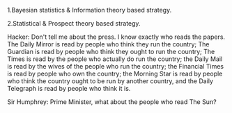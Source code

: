 1.Bayesian statistics & Information theory based strategy.

2.Statistical & Prospect theory based strategy.

Hacker: Don't tell me about the press. I know exactly who reads the papers. The Daily Mirror is read by people who think they run the country; The Guardian is read by people who think they ought to run the country; The Times is read by the people who actually do run the country; the Daily Mail is read by the wives of the people who run the country; the Financial Times is read by people who own the country; the Morning Star is read by people who think the country ought to be run by another country, and the Daily Telegraph is read by people who think it is.

Sir Humphrey: Prime Minister, what about the people who read The Sun?
